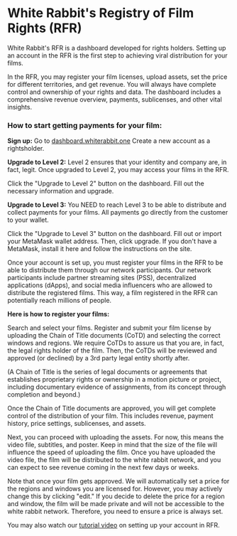 # White Rabbit's Registry of Film Rights (RFR)

White Rabbit's RFR is a dashboard developed for rights holders. Setting up an account in the RFR is the first step to achieving viral distribution for your films.

In the RFR, you may register your film licenses, upload assets, set the price for different territories, and get revenue. You will always have complete control and ownership of your rights and data. The dashboard includes a comprehensive revenue overview, payments, sublicenses, and other vital insights.

### How to start getting payments for your film:

**Sign up:**
Go to [dashboard.whiterabbit.one](https://dashboard.whiterabbit.one)
Create a new account as a rightsholder.

**Upgrade to Level 2:**
Level 2 ensures that your identity and company are, in fact, legit. Once upgraded to Level 2, you may access your films in the RFR.

Click the "Upgrade to Level 2" button on the dashboard.
Fill out the necessary information and upgrade.


**Upgrade to Level 3:**
You NEED to reach Level 3 to be able to distribute and collect payments for your films. All payments go directly from the customer to your wallet.

Click the "Upgrade to Level 3" button on the dashboard.
Fill out or import your MetaMask wallet address. Then, click upgrade. If you don't have a MetaMask, install it here and follow the instructions on the site.

Once your account is set up, you must register your films in the RFR to be able to distribute them through our network participants. Our network participants include partner streaming sites (PSS), decentralized applications (dApps), and social media influencers who are allowed to distribute the registered films. This way, a film registered in the RFR can potentially reach millions of people.

**Here is how to register your films:**

Search and select your films.
Register and submit your film license by uploading the Chain of Title documents (CoTD) and selecting the correct windows and regions. We require CoTDs to assure us that you are, in fact, the legal rights holder of the film.
Then, the CoTDs will be reviewed and approved (or declined) by a 3rd party legal entity shortly after.

(A Chain of Title is the series of legal documents or agreements that establishes proprietary rights or ownership in a motion picture or project, including documentary evidence of assignments, from its concept through completion and beyond.)

Once the Chain of Title documents are approved, you will get complete control of the distribution of your film. This includes revenue, payment history, price settings, sublicenses, and assets.

Next, you can proceed with uploading the assets. For now, this means the video file, subtitles, and poster. Keep in mind that the size of the file will influence the speed of uploading the film. Once you have uploaded the video file, the film will be distributed to the white rabbit network, and you can expect to see revenue coming in the next few days or weeks.

Note that once your film gets approved. We will automatically set a price for the regions and windows you are licensed for. However, you may actively change this by clicking "edit." If you decide to delete the price for a region and window, the film will be made private and will not be accessible to the white rabbit network. Therefore, you need to ensure a price is always set.

You may also watch our [tutorial video](https://www.youtube.com/watch?v=IhjBmKDlJtU&ab_channel=WhiteRabbit) on setting up your account in RFR.
